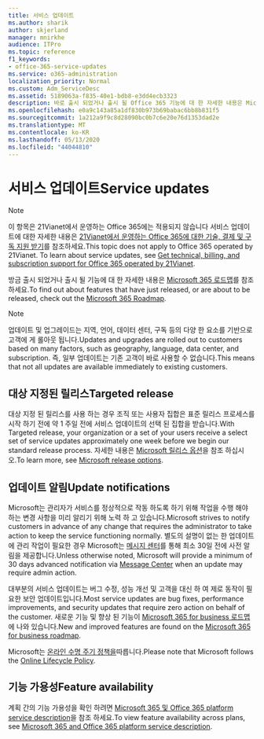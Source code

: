 ```yaml
---
title: 서비스 업데이트
ms.author: sharik
author: skjerland
manager: mnirkhe
audience: ITPro
ms.topic: reference
f1_keywords:
- office-365-service-updates
ms.service: o365-administration
localization_priority: Normal
ms.custom: Adm_ServiceDesc
ms.assetid: 5189063a-f835-40e1-bdb8-e3dd4ecb3323
description: 바로 출시 되었거나 출시 될 Office 365 기능에 대 한 자세한 내용은 Microsoft 365 로드맵를 참조 하세요.
ms.openlocfilehash: e0a9c143a85a1df830b973b69babac6bb8b831f5
ms.sourcegitcommit: 1a212a9f9c8d28090bc0b7c6e20e76d1353dad2e
ms.translationtype: MT
ms.contentlocale: ko-KR
ms.lasthandoff: 05/13/2020
ms.locfileid: "44044810"
---
```

# <a name="service-updates"></a><span data-ttu-id="e7813-103">서비스 업데이트</span><span class="sxs-lookup"><span data-stu-id="e7813-103">Service updates</span></span>

> [!NOTE]
> <span data-ttu-id="e7813-p101">이 항목은 21Vianet에서 운영하는 Office 365에는 적용되지 않습니다 서비스 업데이트에 대한 자세한 내용은 [21Vianet에서 운영하는 Office 365에 대한 기술, 결제 및 구독 지원 받기](https://go.microsoft.com/fwlink/?LinkID=733350&amp;clcid=0x409)를 참조하세요.</span><span class="sxs-lookup"><span data-stu-id="e7813-p101">This topic does not apply to Office 365 operated by 21Vianet. To learn about service updates, see [Get technical, billing, and subscription support for Office 365 operated by 21Vianet](https://go.microsoft.com/fwlink/?LinkID=733350&amp;clcid=0x409).</span></span> 
  
<span data-ttu-id="e7813-106">방금 출시 되었거나 출시 될 기능에 대 한 자세한 내용은 [Microsoft 365 로드맵](https://go.microsoft.com/fwlink/?LinkId=509914)를 참조 하세요.</span><span class="sxs-lookup"><span data-stu-id="e7813-106">To find out about features that have just released, or are about to be released, check out the [Microsoft 365 Roadmap](https://go.microsoft.com/fwlink/?LinkId=509914).</span></span>
  
> [!NOTE]
> <span data-ttu-id="e7813-107">업데이트 및 업그레이드는 지역, 언어, 데이터 센터, 구독 등의 다양 한 요소를 기반으로 고객에 게 롤아웃 됩니다.</span><span class="sxs-lookup"><span data-stu-id="e7813-107">Updates and upgrades are rolled out to customers based on many factors, such as geography, language, data center, and subscription.</span></span> <span data-ttu-id="e7813-108">즉, 일부 업데이트는 기존 고객이 바로 사용할 수 없습니다.</span><span class="sxs-lookup"><span data-stu-id="e7813-108">This means that not all updates are available immediately to existing customers.</span></span> 
  
## <a name="targeted-release"></a><span data-ttu-id="e7813-109">대상 지정된 릴리스</span><span class="sxs-lookup"><span data-stu-id="e7813-109">Targeted release</span></span>

<span data-ttu-id="e7813-110">대상 지정 된 릴리스를 사용 하는 경우 조직 또는 사용자 집합은 표준 릴리스 프로세스를 시작 하기 전에 약 1 주일 전에 서비스 업데이트의 선택 된 집합을 받습니다.</span><span class="sxs-lookup"><span data-stu-id="e7813-110">With Targeted release, your organization or a set of your users receive a select set of service updates approximately one week before we begin our standard release process.</span></span> <span data-ttu-id="e7813-111">자세한 내용은 [Microsoft 릴리스 옵션](https://docs.microsoft.com/office365/admin/manage/release-options-in-office-365?view=o365-worldwide)을 참조 하십시오.</span><span class="sxs-lookup"><span data-stu-id="e7813-111">To learn more, see [Microsoft release options](https://docs.microsoft.com/office365/admin/manage/release-options-in-office-365?view=o365-worldwide).</span></span> 
  
## <a name="update-notifications"></a><span data-ttu-id="e7813-112">업데이트 알림</span><span class="sxs-lookup"><span data-stu-id="e7813-112">Update notifications</span></span>

<span data-ttu-id="e7813-113">Microsoft는 관리자가 서비스를 정상적으로 작동 하도록 하기 위해 작업을 수행 해야 하는 변경 사항을 미리 알리기 위해 노력 하 고 있습니다.</span><span class="sxs-lookup"><span data-stu-id="e7813-113">Microsoft strives to notify customers in advance of any change that requires the administrator to take action to keep the service functioning normally.</span></span> <span data-ttu-id="e7813-114">별도의 설명이 없는 한 업데이트에 관리 작업이 필요한 경우 Microsoft는 [메시지 센터](https://docs.microsoft.com/office365/admin/manage/message-center?view=o365-worldwide)를 통해 최소 30일 전에 사전 알림을 제공합니다.</span><span class="sxs-lookup"><span data-stu-id="e7813-114">Unless otherwise noted, Microsoft will provide a minimum of 30 days advanced notification via [Message Center](https://docs.microsoft.com/office365/admin/manage/message-center?view=o365-worldwide) when an update may require admin action.</span></span> 
  
<span data-ttu-id="e7813-115">대부분의 서비스 업데이트는 버그 수정, 성능 개선 및 고객을 대신 하 여 제로 동작이 필요한 보안 업데이트입니다.</span><span class="sxs-lookup"><span data-stu-id="e7813-115">Most service updates are bug fixes, performance improvements, and security updates that require zero action on behalf of the customer.</span></span> <span data-ttu-id="e7813-116">새로운 기능 및 향상 된 기능이 [Microsoft 365 for business 로드맵](https://roadmap.office.com/)에 나와 있습니다.</span><span class="sxs-lookup"><span data-stu-id="e7813-116">New and improved features are found on the [Microsoft 365 for business roadmap](https://roadmap.office.com/).</span></span>
  
<span data-ttu-id="e7813-117">Microsoft는 [온라인 수명 주기 정책을](https://support.microsoft.com/lifecycle#gp/osslpolicy)따릅니다.</span><span class="sxs-lookup"><span data-stu-id="e7813-117">Please note that Microsoft follows the [Online Lifecycle Policy](https://support.microsoft.com/lifecycle#gp/osslpolicy).</span></span>
  
## <a name="feature-availability"></a><span data-ttu-id="e7813-118">기능 가용성</span><span class="sxs-lookup"><span data-stu-id="e7813-118">Feature availability</span></span>

<span data-ttu-id="e7813-119">계획 간의 기능 가용성을 확인 하려면 [Microsoft 365 및 Office 365 platform service description](office-365-platform-service-description.md)을 참조 하세요.</span><span class="sxs-lookup"><span data-stu-id="e7813-119">To view feature availability across plans, see [Microsoft 365 and Office 365 platform service description](office-365-platform-service-description.md).</span></span>
  

